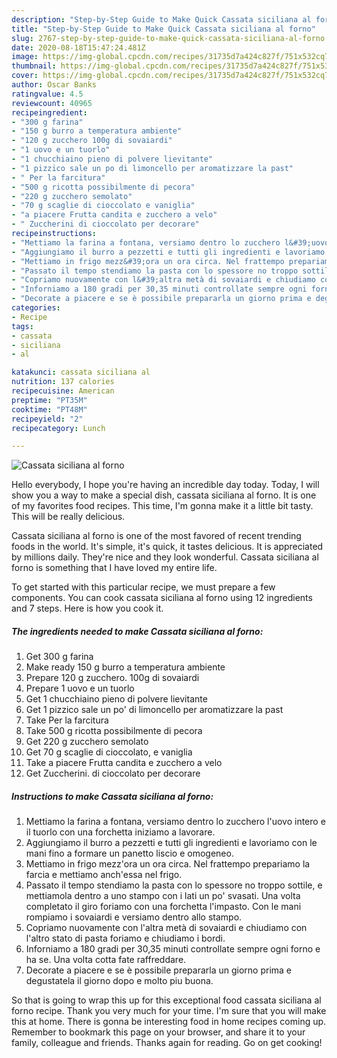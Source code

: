 ```yaml
---
description: "Step-by-Step Guide to Make Quick Cassata siciliana al forno"
title: "Step-by-Step Guide to Make Quick Cassata siciliana al forno"
slug: 2767-step-by-step-guide-to-make-quick-cassata-siciliana-al-forno
date: 2020-08-18T15:47:24.481Z
image: https://img-global.cpcdn.com/recipes/31735d7a424c827f/751x532cq70/cassata-siciliana-al-forno-recipe-main-photo.jpg
thumbnail: https://img-global.cpcdn.com/recipes/31735d7a424c827f/751x532cq70/cassata-siciliana-al-forno-recipe-main-photo.jpg
cover: https://img-global.cpcdn.com/recipes/31735d7a424c827f/751x532cq70/cassata-siciliana-al-forno-recipe-main-photo.jpg
author: Oscar Banks
ratingvalue: 4.5
reviewcount: 40965
recipeingredient:
- "300 g farina"
- "150 g burro a temperatura ambiente"
- "120 g zucchero 100g di sovaiardi"
- "1 uovo e un tuorlo"
- "1 chucchiaino pieno di polvere lievitante"
- "1 pizzico sale un po di limoncello per aromatizzare la past"
- " Per la farcitura"
- "500 g ricotta possibilmente di pecora"
- "220 g zucchero semolato"
- "70 g scaglie di cioccolato e vaniglia"
- "a piacere Frutta candita e zucchero a velo"
- " Zuccherini di cioccolato per decorare"
recipeinstructions:
- "Mettiamo la farina a fontana, versiamo dentro lo zucchero l&#39;uovo intero e il tuorlo con una forchetta iniziamo a lavorare."
- "Aggiungiamo il burro a pezzetti e tutti gli ingredienti e lavoriamo con le mani fino a formare un panetto liscio e omogeneo."
- "Mettiamo in frigo mezz&#39;ora un ora circa. Nel frattempo prepariamo la farcia e mettiamo anch&#39;essa nel frigo."
- "Passato il tempo stendiamo la pasta con lo spessore no troppo sottile, e mettiamola dentro a uno stampo con i lati un po&#39; svasati. Una volta completato il giro foriamo con una forchetta l&#39;impasto. Con le mani rompiamo i sovaiardi e versiamo dentro allo stampo."
- "Copriamo nuovamente con l&#39;altra metà di sovaiardi e chiudiamo con l&#39;altro stato di pasta foriamo e chiudiamo i bordi."
- "Inforniamo a 180 gradi per 30,35 minuti controllate sempre ogni forno e ha se. Una volta cotta fate raffreddare."
- "Decorate a piacere e se è possibile prepararla un giorno prima e degustatela il giorno dopo e molto piu buona."
categories:
- Recipe
tags:
- cassata
- siciliana
- al

katakunci: cassata siciliana al 
nutrition: 137 calories
recipecuisine: American
preptime: "PT35M"
cooktime: "PT48M"
recipeyield: "2"
recipecategory: Lunch

---
```



![Cassata siciliana al forno](https://img-global.cpcdn.com/recipes/31735d7a424c827f/751x532cq70/cassata-siciliana-al-forno-recipe-main-photo.jpg)

Hello everybody, I hope you're having an incredible day today. Today, I will show you a way to make a special dish, cassata siciliana al forno. It is one of my favorites food recipes. This time, I'm gonna make it a little bit tasty. This will be really delicious.



Cassata siciliana al forno is one of the most favored of recent trending foods in the world. It's simple, it's quick, it tastes delicious. It is appreciated by millions daily. They're nice and they look wonderful. Cassata siciliana al forno is something that I have loved my entire life.


To get started with this particular recipe, we must prepare a few components. You can cook cassata siciliana al forno using 12 ingredients and 7 steps. Here is how you cook it.

<!--inarticleads1-->

##### The ingredients needed to make Cassata siciliana al forno:

1. Get 300 g farina
1. Make ready 150 g burro a temperatura ambiente
1. Prepare 120 g zucchero. 100g di sovaiardi
1. Prepare 1 uovo e un tuorlo
1. Get 1 chucchiaino pieno di polvere lievitante
1. Get 1 pizzico sale un po&#39; di limoncello per aromatizzare la past
1. Take  Per la farcitura
1. Take 500 g ricotta possibilmente di pecora
1. Get 220 g zucchero semolato
1. Get 70 g scaglie di cioccolato, e vaniglia
1. Take a piacere Frutta candita e zucchero a velo
1. Get  Zuccherini. di cioccolato per decorare




<!--inarticleads2-->

##### Instructions to make Cassata siciliana al forno:

1. Mettiamo la farina a fontana, versiamo dentro lo zucchero l&#39;uovo intero e il tuorlo con una forchetta iniziamo a lavorare.
1. Aggiungiamo il burro a pezzetti e tutti gli ingredienti e lavoriamo con le mani fino a formare un panetto liscio e omogeneo.
1. Mettiamo in frigo mezz&#39;ora un ora circa. Nel frattempo prepariamo la farcia e mettiamo anch&#39;essa nel frigo.
1. Passato il tempo stendiamo la pasta con lo spessore no troppo sottile, e mettiamola dentro a uno stampo con i lati un po&#39; svasati. Una volta completato il giro foriamo con una forchetta l&#39;impasto. Con le mani rompiamo i sovaiardi e versiamo dentro allo stampo.
1. Copriamo nuovamente con l&#39;altra metà di sovaiardi e chiudiamo con l&#39;altro stato di pasta foriamo e chiudiamo i bordi.
1. Inforniamo a 180 gradi per 30,35 minuti controllate sempre ogni forno e ha se. Una volta cotta fate raffreddare.
1. Decorate a piacere e se è possibile prepararla un giorno prima e degustatela il giorno dopo e molto piu buona.




So that is going to wrap this up for this exceptional food cassata siciliana al forno recipe. Thank you very much for your time. I'm sure that you will make this at home. There is gonna be interesting food in home recipes coming up. Remember to bookmark this page on your browser, and share it to your family, colleague and friends. Thanks again for reading. Go on get cooking!
